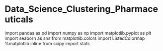 # Data_Science_Clustering_Pharmaceuticals
import pandas as pd
import numpy as np
import matplotlib.pyplot as plt
import seaborn as sns
from matplotlib.colors import ListedColormap
%matplotlib inline
from scipy import stats
